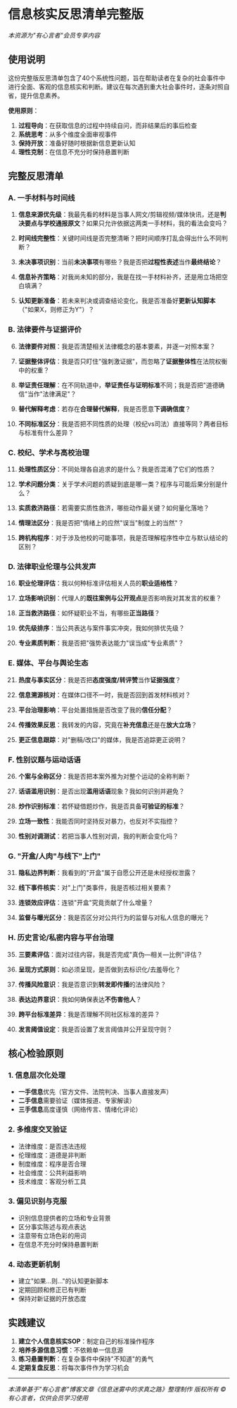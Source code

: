 # 信息核实反思清单完整版

*本资源为"有心言者"会员专享内容*

## 使用说明

这份完整版反思清单包含了40个系统性问题，旨在帮助读者在复杂的社会事件中进行全面、客观的信息核实和判断。建议在每次遇到重大社会事件时，逐条对照自省，提升信息素养。

**使用原则**：
1. **过程导向**：在获取信息的过程中持续自问，而非结果后的事后检查
2. **系统思考**：从多个维度全面审视事件
3. **保持开放**：准备好随时根据新信息更新认知
4. **理性克制**：在信息不充分时保持悬置判断

## 完整反思清单

### A. 一手材料与时间线

1. **信息来源优先级**：我最先看的材料是当事人网文/剪辑视频/媒体快讯，还是**判决要点与学校通报原文**？如果只允许依据这两类一手材料，我的看法会变吗？

2. **时间线完整性**：关键时间线是否完整清晰？把时间顺序打乱会得出什么不同判断？

3. **未决事项识别**：当前**未决事项**有哪些？我是否把**过程性表述**当作**最终结论**？

4. **信息补齐策略**：对我尚未知的部分，我是在找一手材料补齐，还是用立场把空白填满？

5. **认知更新准备**：若未来判决或调查结论变化，我是否准备好**更新认知脚本**（"如果X，则修正为Y"）？

### B. 法律要件与证据评价

6. **法律要件对照**：我是否清楚相关法律概念的基本要素，并逐一对照本案？

7. **证据整体评估**：我是否只盯住"强刺激证据"，而忽略了**证据整体性**在法院权衡中的权重？

8. **举证责任理解**：在不同轨道中，**举证责任与证明标准**不同；我是否把"道德确信"当作"法律满足"？

9. **替代解释考虑**：若存在**合理替代解释**，我是否愿意**下调确信度**？

10. **不同标准区分**：我是否把不同性质的处理（校纪vs司法）直接等同？两者目标与标准有什么差异？

### C. 校纪、学术与高校治理

11. **处理性质区分**：不同处理各自追求的是什么？我是否混淆了它们的性质？

12. **学术问题分类**：关于学术问题的质疑到底是哪一类？程序与可能后果分别是什么？

13. **实质救济路径**：若需要实质性救济，哪些动作最关键？如何量化落地？

14. **情理法区分**：我是否把"情绪上的应然"误当"制度上的当然"？

15. **跨机构程序**：对于涉及他校的可能事项，我是否理解程序性中立与默认结论的区别？

### D. 法律职业伦理与公共发声

16. **职业伦理评估**：我以何种标准评估相关人员的**职业适格性**？

17. **立场影响识别**：代理人的**既往案例与公开观点**是否影响我对其发言的权重？

18. **正当救济路径**：如怀疑职业不当，有哪些**正当路径**？

19. **优先级排序**：当公共表达与案件事实冲突，我如何排优先级？

20. **专业素质判断**：我是否把"强势表达能力"误当成"专业素质"？

### E. 媒体、平台与舆论生态

21. **热度与事实区分**：我是否把**态度强度/转评赞**当作**证据强度**？

22. **信息溯源核对**：在媒体口径不一时，我是否回到首发材料核对？

23. **平台治理影响**：平台处置措施是否改变了我的**信任分配**？

24. **传播效果反思**：我转发的内容，究竟在**补充信息**还是在**放大立场**？

25. **更正信息跟踪**：对"删稿/改口"的媒体，我是否追踪更正说明？

### F. 性别议题与运动话语

26. **个案与全称区分**：我是否把本案外推为对整个运动的全称判断？

27. **话语滥用识别**：是否出现**滥用话语**现象？我如何识别并避免？

28. **炒作识别标准**：若怀疑借题炒作，我是否具备**可验证的标准**？

29. **立场一致性**：我能否同时坚持反对暴力，也反对不实指控？

30. **性别对调测试**：若把当事人性别对调，我的判断会变化吗？

### G. "开盒/人肉"与线下"上门"

31. **隐私边界判断**：我看到的"开盒"属于自愿公开还是未经授权泄露？

32. **线下事件核实**：对"上门"类事件，我是否核过相关要素？

33. **连锁效应评估**：连锁"开盒"究竟贡献了什么增量？

34. **监督与曝光区分**：我是否区分对公共行为的监督与对私人信息的曝光？

### H. 历史言论/私密内容与平台治理

35. **三要素评估**：面对过往内容，我是否完成"真伪—相关—比例"评估？

36. **呈现方式原则**：如必须呈现，是否做到去标识化/去羞辱化？

37. **传播风险意识**：我是否意识到**转发即传播**的法律风险？

38. **表达边界意识**：我如何确保表达**不伤害他人**？

39. **跨平台标准差异**：我是否理解不同社区标准的差异？

40. **发言阈值设定**：我是否设置了发言阈值并公开呈现守则？

## 核心检验原则

### 1. 信息层次化处理
- **一手信息**优先（官方文件、法院判决、当事人直接发声）
- **二手信息**需要验证（媒体报道、专家解读）  
- **三手信息**高度谨慎（网络传言、情绪化评论）

### 2. 多维度交叉验证
- 法律维度：是否违法违规
- 伦理维度：道德是非判断  
- 制度维度：程序是否合理
- 社会维度：公共利益影响
- 技术维度：客观分析工具

### 3. 偏见识别与克服
- 识别信息提供者的立场和专业背景
- 区分事实陈述与观点表达
- 注意带有立场色彩的用词
- 在信息不充分时保持悬置判断

### 4. 动态更新机制
- 建立"如果...则..."的认知更新脚本
- 定期回顾和修正已有判断
- 保持对新证据的开放态度

## 实践建议

1. **建立个人信息核实SOP**：制定自己的标准操作程序
2. **培养多源信息习惯**：不依赖单一信息源
3. **练习悬置判断**：在复杂事件中保持"不知道"的勇气
4. **定期复盘反思**：将每次事件作为学习机会

---

*本清单基于"有心言者"博客文章《信息迷雾中的求真之路》整理制作*
*版权所有 © 有心言者，仅供会员学习使用*